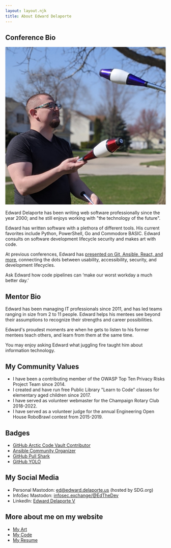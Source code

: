 ```yaml
---
layout: layout.njk
title: About Edward Delaporte
---
```


## Conference Bio

 ![Picture of Edward Delaporte](/img/EdwardDelaporte_juggling.jpg "Picture of Edward Delaporte")

Edward Delaporte has been writing web software professionally since the year 2000; and he still enjoys working with "the technology of the future".

Edward has written software with a plethora of different tools. His current favorites include Python, PowerShell, Go and Commodore BASIC.  Edward consults on software development lifecycle security and makes art with code.

At previous conferences, Edward has [presented on Git, Ansible, React, and more](/slides), connecting the dots between usability, accessibility, security, and development lifecycles.

Ask Edward how code pipelines can ‘make our worst workday a much better day.’

## Mentor Bio

Edward has been managing IT professionals since 2011, and has led teams ranging in size from 2 to 11 people. Edward helps his mentees see beyond their assumptions to recognize their strengths and career possibilities. 

Edward's proudest moments are when he gets to listen to his former mentees teach others, and learn from them at the same time. 

You may enjoy asking Edward what juggling fire taught him about information technology.

## My Community Values

- I have been a contributing member of the OWASP Top Ten Privacy Risks Project Team since 2014.
- I created and have run free Public Library "Learn to Code" classes for elementary aged children since 2017.
- I have served as volunteer webmaster for the Champaign Rotary Club 2018-2022.
- I have served as a volunteer judge for the annual Engineering Open House RoboBrawl contest from 2015-2019.

## Badges

- [GitHub Arctic Code Vault Contributor](https://github.com/users/edthedev/achievements/arctic-code-vault-contributor)
- [Ansible Community Organizer](https://api.badgr.io/public/assertions/Zzfsg9CORY24bwiKqomQNw?identity__email=edward%40delaporte.us)
- [GitHub Pull Shark](https://github.com/edthedev?tab=achievements&achievement=pull-shark)
- [GitHub YOLO](https://github.com/users/edthedev/achievements/yolo)

## My Social Media

- Personal Mastodon: <a href=https://mastodon.sdf.org/@Edthedev rel=me>ed@edward.delaporte.us</a> (hosted by SDG.org)
- InfoSec Mastodon: <a href=https://infosec.exchange/@EdTheDev rel=me>infosec.exchange/@EdTheDev</a>
- LinkedIn: [Edward Delaporte V](https://www.linkedin.com/in/edwarddelaportev)

## More about me on my website 

- [My Art](/art/)
- [My Code](/code)
- [My Resume](/resume)
